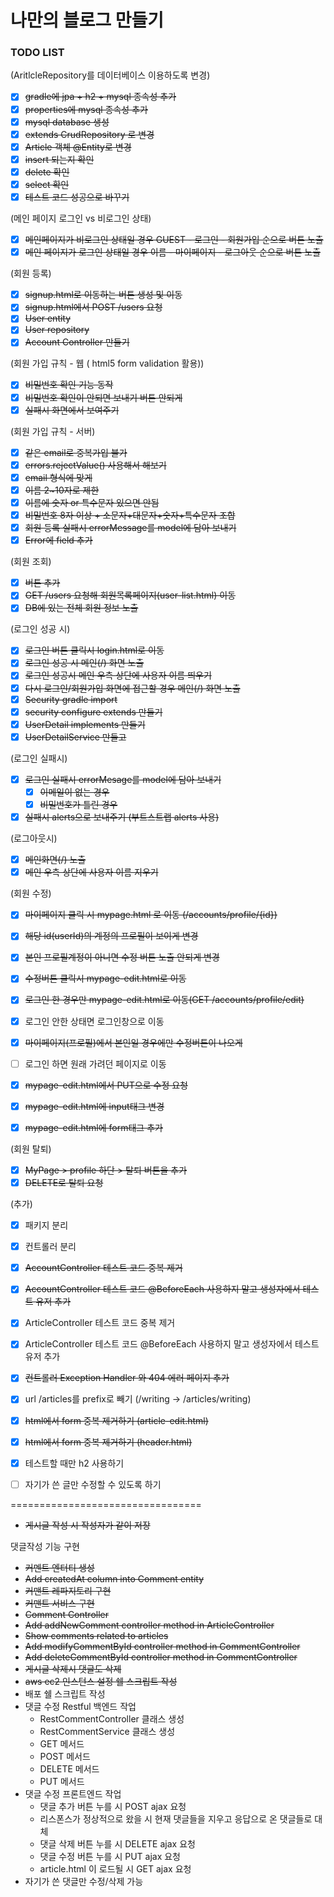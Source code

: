# 나만의 블로그 만들기

### TODO LIST

(AritlcleRepository를 데이터베이스 이용하도록 변경)

- [x] ~~gradle에 jpa + h2 + mysql 종속성 추가~~
- [x] ~~properties에 mysql 종속성 추가~~
- [x] ~~mysql database 생성~~
- [x] ~~extends CrudRepository 로 변경~~
- [x] ~~Article 객체 @Entity로 변경~~
- [x] ~~insert 되는지 확인~~
- [x] ~~delete 확인~~
- [x] ~~select 확인~~
- [x] ~~테스트 코드 성공으로 바꾸기~~

(메인 페이지 로그인 vs 비로그인 상태)

- [x] ~~메인페이지가 비로그인 상태일 경우 GUEST - 로그인 - 회원가입 순으로 버튼 노출~~
- [x] ~~메인 페이지가 로그인 상태일 경우 이름 - 마이페이지 - 로그아웃 순으로 버튼 노출~~

(회원 등록)

- [x] ~~signup.html로 이동하는 버튼 생성 및 이동~~
- [x] ~~signup.html에서 POST /users 요청~~
- [x] ~~User entity~~
- [x] ~~User repository~~
- [x] ~~Account Controller 만들기~~

(회원 가입 규칙 - 웹 ( html5 form validation 활용))

- [x] ~~비밀번호 확인 기능 동작~~
- [x] ~~비밀번호 확인이 안되면 보내기 버튼 안되게~~
- [x] ~~실패시 화면에서 보여주기~~

(회원 가입 규칙 - 서버)

- [x] ~~같은 email로 중복가입 불가~~
- [x] ~~errors.rejectValue() 사용해서 해보기~~
- [x] ~~email 형식에 맞게~~
- [x] ~~이름 2~10자로 제한~~
- [x] ~~이름에 숫자 or 특수문자 있으면 안됨~~
- [x] ~~비밀번호 8자 이상 + 소문자+대문자+숫자+특수문자 조합~~
- [x] ~~회원 등록 실패시 errorMessage를 model에 담아 보내기~~
- [x] ~~Error에 field 추가~~

(회원 조회)
- [x] ~~버튼 추가~~
- [x] ~~GET /users 요청해 회원목록페이지(user-list.html) 이동~~
- [x] ~~DB에 있는 전체 회원 정보 노출~~

(로그인 성공 시)

- [x] ~~로그인 버튼 클릭시 login.html로 이동~~
- [x] ~~로그인 성공 시 메인(/) 화면 노출~~
- [x] ~~로그인 성공시 메인 우측 상단에 사용자 이름 띄우기~~
- [x] ~~다시 로그인/회원가입 화면에 접근할 경우 메인(/) 화면 노출~~
- [x] ~~Security gradle import~~
- [x] ~~security configure extends 만들기~~
- [x] ~~UserDetail implements 만들기~~
- [x] ~~UserDetailService 만들고~~

(로그인 실패시)

- [x] ~~로그인 실패시 errorMesage를 model에 담아 보내기~~
  - [x] ~~이메일이 없는 경우~~
  - [x] ~~비밀번호가 틀린 경우~~
- [x] ~~실패시 alerts으로 보내주기 (부트스트랩 alerts 사용)~~

(로그아웃시)

- [x] ~~메인화면(/) 노출~~
- [x] ~~메인 우측 상단에 사용자 이름 지우기~~

(회원 수정)

- [x] ~~마이페이지 클릭 시 mypage.html 로 이동 (/accounts/profile/{id})~~
- [x] ~~해당 id(userId)의 계정의 프로필이 보이게 변경~~
- [x] ~~본인 프로필계정이 아니면 수정 버튼 노출 안되게 변경~~
- [x] ~~수정버튼 클릭시 mypage-edit.html로 이동~~

- [x] ~~로그인 한 경우만 mypage-edit.html로 이동(GET /accounts/profile/edit)~~
- [x] 로그인 안한 상태면 로그인창으로 이동
- [x] ~~마이페이지(프로필)에서 본인일 경우에만 수정버튼이 나오게~~
- [ ] 로그인 하면 원래 가려던 페이지로 이동
- [x] ~~mypage-edit.html에서 PUT으로 수정 요청~~
- [x] ~~mypage-edit.html에 input태그 변경~~
- [x] ~~mypage-edit.html에 form태그 추가~~

(회원 탈퇴)

- [x] ~~MyPage > profile 하단 > 탈퇴 버튼을 추가~~
- [x] ~~DELETE로 탈퇴 요청~~

(추가)

- [x] 패키지 분리
- [x] 컨트롤러 분리
- [x] ~~AccountController 테스트 코드 중복 제거~~
- [x] ~~AccountController 테스트 코드 @BeforeEach 사용하지 말고 생성자에서 테스트 유저 추가~~
- [x] ArticleController 테스트 코드 중복 제거
- [x] ArticleController 테스트 코드 @BeforeEach 사용하지 말고 생성자에서 테스트 유저 추가
- [x] ~~컨트롤러 Exception Handler 와 404 에러 페이지 추가~~
- [x] url /articles를 prefix로 빼기 (/writing -> /articles/writing)
- [x] ~~html에서 form 중복 제거하기 (article-edit.html)~~
- [x] ~~html에서 form 중복 제거하기 (header.html)~~
- [x] 테스트할 때만 h2 사용하기  
- [ ] 자기가 쓴 글만 수정할 수 있도록 하기


=================================

- ~~게시글 작성 시 작성자가 같이 저장~~

댓글작성 기능 구현
- ~~커멘트 엔터티 생성~~
- ~~Add createdAt column into Comment entity~~
- ~~커맨트 레파지토리 구현~~
- ~~커맨트 서비스 구현~~
- ~~Comment Controller~~
- ~~Add addNewComment controller method in ArticleController~~
- ~~Show comments related to articles~~
- ~~Add modifyCommentById controller method in CommentController~~
- ~~Add deleteCommentById controller method in CommentController~~
- ~~게시글 삭제시 댓글도 삭제~~
- ~~aws ec2 인스턴스 설정 쉘 스크립트 작성~~
- 배포 쉘 스크립트 작성
- 댓글 수정 Restful 백엔드 작업
    - RestCommentController 클래스 생성
    - RestCommentService 클래스 생성
    - GET 메서드
    - POST 메서드
    - DELETE 메서드
    - PUT 메서드
- 댓글 수정 프론트엔드 작업
    - 댓글 추가 버튼 누를 시 POST ajax 요청
    - 리스폰스가 정상적으로 왔을 시 현재 댓글들을 지우고 응답으로 온 댓글들로 대체
    - 댓글 삭제 버튼 누를 시 DELETE ajax 요청
    - 댓글 수정 버튼 누를 시 PUT ajax 요청
    - article.html 이 로드될 시 GET ajax 요청
- 자기가 쓴 댓글만 수정/삭제 가능